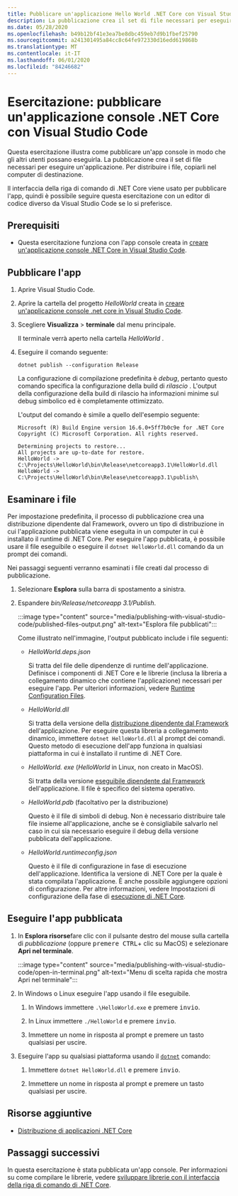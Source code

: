 ```yaml
---
title: Pubblicare un'applicazione Hello World .NET Core con Visual Studio Code
description: La pubblicazione crea il set di file necessari per eseguire un'applicazione .NET Core.
ms.date: 05/28/2020
ms.openlocfilehash: b49b12bf41e3ea7be8dbc459eb7d9b1fbef25790
ms.sourcegitcommit: a241301495a84cc8c64fe972330d16edd619868b
ms.translationtype: MT
ms.contentlocale: it-IT
ms.lasthandoff: 06/01/2020
ms.locfileid: "84246682"
---
```

# <a name="tutorial-publish-a-net-core-console-application-with-visual-studio-code"></a>Esercitazione: pubblicare un'applicazione console .NET Core con Visual Studio Code

Questa esercitazione illustra come pubblicare un'app console in modo che gli altri utenti possano eseguirla. La pubblicazione crea il set di file necessari per eseguire un'applicazione. Per distribuire i file, copiarli nel computer di destinazione.

Il interfaccia della riga di comando di .NET Core viene usato per pubblicare l'app, quindi è possibile seguire questa esercitazione con un editor di codice diverso da Visual Studio Code se lo si preferisce.

## <a name="prerequisites"></a>Prerequisiti

- Questa esercitazione funziona con l'app console creata in [creare un'applicazione console .NET Core in Visual Studio Code](with-visual-studio-code.md).

## <a name="publish-the-app"></a>Pubblicare l'app

1. Aprire Visual Studio Code.

1. Aprire la cartella del progetto *HelloWorld* creata in [creare un'applicazione console .net core in Visual Studio Code](with-visual-studio-code.md).

1. Scegliere **Visualizza**  >  **terminale** dal menu principale.

   Il terminale verrà aperto nella cartella *HelloWorld* .

1. Eseguire il comando seguente:

   ```dotnetcli
   dotnet publish --configuration Release
   ```

   La configurazione di compilazione predefinita è *debug*, pertanto questo comando specifica la configurazione della build di *rilascio* . L'output della configurazione della build di rilascio ha informazioni minime sul debug simbolico ed è completamente ottimizzato.

   L'output del comando è simile a quello dell'esempio seguente:

   ```
   Microsoft (R) Build Engine version 16.6.0+5ff7b0c9e for .NET Core
   Copyright (C) Microsoft Corporation. All rights reserved.

   Determining projects to restore...
   All projects are up-to-date for restore.
   HelloWorld -> C:\Projects\HelloWorld\bin\Release\netcoreapp3.1\HelloWorld.dll
   HelloWorld -> C:\Projects\HelloWorld\bin\Release\netcoreapp3.1\publish\
   ```

## <a name="inspect-the-files"></a>Esaminare i file

Per impostazione predefinita, il processo di pubblicazione crea una distribuzione dipendente dal Framework, ovvero un tipo di distribuzione in cui l'applicazione pubblicata viene eseguita in un computer in cui è installato il runtime di .NET Core. Per eseguire l'app pubblicata, è possibile usare il file eseguibile o eseguire il `dotnet HelloWorld.dll` comando da un prompt dei comandi.

Nei passaggi seguenti verranno esaminati i file creati dal processo di pubblicazione.

1. Selezionare **Esplora** sulla barra di spostamento a sinistra.

1. Espandere *bin/Release/netcoreapp 3.1/Publish*.

   :::image type="content" source="media/publishing-with-visual-studio-code/published-files-output.png" alt-text="Esplora file pubblicati":::

   Come illustrato nell'immagine, l'output pubblicato include i file seguenti:

   * *HelloWorld.deps.json*

      Si tratta del file delle dipendenze di runtime dell'applicazione. Definisce i componenti di .NET Core e le librerie (inclusa la libreria a collegamento dinamico che contiene l'applicazione) necessari per eseguire l'app. Per ulteriori informazioni, vedere [Runtime Configuration Files](https://github.com/dotnet/cli/blob/85ca206d84633d658d7363894c4ea9d59e515c1a/Documentation/specs/runtime-configuration-file.md).

   * *HelloWorld.dll*

      Si tratta della versione della [distribuzione dipendente dal Framework](../deploying/deploy-with-cli.md#framework-dependent-deployment) dell'applicazione. Per eseguire questa libreria a collegamento dinamico, immettere `dotnet HelloWorld.dll` al prompt dei comandi. Questo metodo di esecuzione dell'app funziona in qualsiasi piattaforma in cui è installato il runtime di .NET Core.

   * *HelloWorld. exe* (*HelloWorld* in Linux, non creato in MacOS).

      Si tratta della versione [eseguibile dipendente dal Framework](../deploying/deploy-with-cli.md#framework-dependent-executable) dell'applicazione. Il file è specifico del sistema operativo.

   * *HelloWorld.pdb* (facoltativo per la distribuzione)

      Questo è il file di simboli di debug. Non è necessario distribuire tale file insieme all'applicazione, anche se è consigliabile salvarlo nel caso in cui sia necessario eseguire il debug della versione pubblicata dell'applicazione.

   * *HelloWorld.runtimeconfig.json*

      Questo è il file di configurazione in fase di esecuzione dell'applicazione. Identifica la versione di .NET Core per la quale è stata compilata l'applicazione. È anche possibile aggiungere opzioni di configurazione. Per altre informazioni, vedere Impostazioni di configurazione della fase di [esecuzione di .NET Core](../run-time-config/index.md#runtimeconfigjson).

## <a name="run-the-published-app"></a>Eseguire l'app pubblicata

1. In **Esplora risorse**fare clic con il pulsante destro del mouse sulla cartella di *pubblicazione* (oppure <kbd>premere CTRL</kbd>+ clic su MacOS) e selezionare **Apri nel terminale**.

   :::image type="content" source="media/publishing-with-visual-studio-code/open-in-terminal.png" alt-text="Menu di scelta rapida che mostra Apri nel terminale":::

1. In Windows o Linux eseguire l'app usando il file eseguibile.

   1. In Windows immettere `.\HelloWorld.exe` e premere <kbd>invio</kbd>.

   1. In Linux immettere `./HelloWorld` e premere <kbd>invio</kbd>.

   1. Immettere un nome in risposta al prompt e premere un tasto qualsiasi per uscire.

1. Eseguire l'app su qualsiasi piattaforma usando il [`dotnet`](../tools/dotnet.md) comando:

   1. Immettere `dotnet HelloWorld.dll` e premere <kbd>invio</kbd>.

   1. Immettere un nome in risposta al prompt e premere un tasto qualsiasi per uscire.

## <a name="additional-resources"></a>Risorse aggiuntive

- [Distribuzione di applicazioni .NET Core](../deploying/index.md)

## <a name="next-steps"></a>Passaggi successivi

In questa esercitazione è stata pubblicata un'app console. Per informazioni su come compilare le librerie, vedere [sviluppare librerie con il interfaccia della riga di comando di .NET Core](libraries.md).

<!--In the next tutorial, you create a class library.

> [!div class="nextstepaction"]
> [Create a .NET Standard library in Visual Studio](library-with-visual-studio.md)
-->
